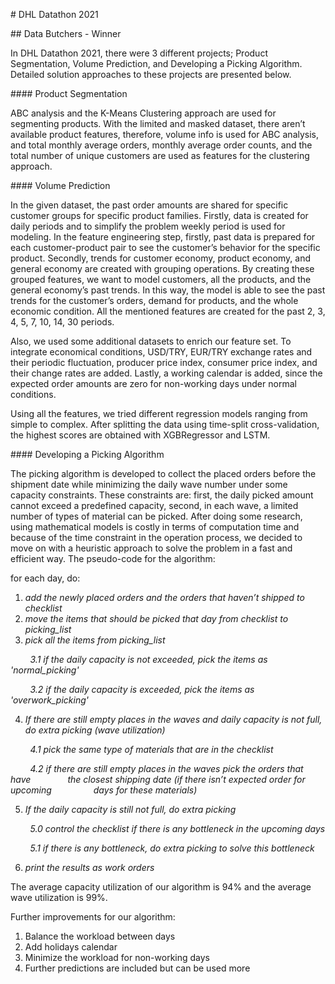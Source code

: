 <p><span style="font-weight: 400;"># DHL Datathon 2021</span></p>
<p><span style="font-weight: 400;">## Data Butchers - Winner</span></p>
<p><span style="font-weight: 400;">In DHL Datathon 2021, there were 3 different projects; Product Segmentation, Volume Prediction, and Developing a Picking Algorithm. Detailed solution approaches to these projects are presented below.</span></p>
<p><span style="font-weight: 400;">#### Product Segmentation</span></p>
<p><span style="font-weight: 400;">ABC analysis and the K-Means Clustering approach are used for segmenting products. With the limited and masked dataset, there aren&rsquo;t available product features, therefore, volume info is used for ABC analysis, and total monthly average orders, monthly average order counts, and the total number of unique customers are used as features for the clustering approach.</span></p>
<p><span style="font-weight: 400;">#### Volume Prediction</span></p>
<p><span style="font-weight: 400;">In the given dataset, the past order amounts are shared for specific customer groups for specific product families. Firstly, data is created for daily periods and to simplify the problem weekly period is used for modeling. In the feature engineering step, firstly, past data is prepared for each customer-product pair to see the customer&rsquo;s behavior for the specific product. Secondly, trends for customer economy, product economy, and general economy are created with grouping operations. By creating these grouped features, we want to model customers, all the products, and the general economy&rsquo;s past trends. In this way, the model is able to see the past trends for the customer&rsquo;s orders, demand for products, and the whole economic condition. All the mentioned features are created for the past 2, 3, 4, 5, 7, 10, 14, 30 periods.&nbsp;</span></p>
<p><span style="font-weight: 400;">Also, we used some additional datasets to enrich our feature set. To integrate economical conditions, USD/TRY, EUR/TRY exchange rates and their periodic fluctuation, producer price index, consumer price index, and their change rates are added. Lastly, a working calendar is added, since the expected order amounts are zero for non-working days under normal conditions.&nbsp;</span></p>
<p><span style="font-weight: 400;">Using all the features, we tried different regression models ranging from simple to complex. After splitting the data using time-split cross-validation, the highest scores are obtained with XGBRegressor and LSTM.&nbsp;</span></p>
<p><span style="font-weight: 400;">#### Developing a Picking Algorithm</span></p>
<p><span style="font-weight: 400;">The picking algorithm is developed to collect the placed orders before the shipment date while minimizing the daily wave number under some capacity constraints. These constraints are: first, the daily picked amount cannot exceed a predefined capacity, second, in each wave, a limited number of types of material can be picked. After doing some research, using mathematical models is costly in terms of computation time and because of the time constraint in the operation process, we decided to move on with a heuristic approach to solve the problem in a fast and efficient way. The pseudo-code for the algorithm:</span></p>
<p><span style="font-weight: 400;">for each day, do:</span></p>
<ol>
<li><em>add the newly placed orders and the orders that haven&rsquo;t shipped to checklist</em></li>
<li><em> move the items that should be picked that day from checklist to picking_list</em></li>
<li><em> pick all the items from picking_list</em></li>
</ol>
<p><em>&nbsp;&nbsp;&nbsp;&nbsp;&nbsp;&nbsp;&nbsp;&nbsp;3.1 if the daily capacity is not exceeded, </em><em>pick the items as&nbsp; 'normal_picking'&nbsp;</em></p>
<p><em>&nbsp;&nbsp;&nbsp;&nbsp;&nbsp;&nbsp;&nbsp;&nbsp;3.2 if the daily capacity is exceeded, </em><em>pick the items as 'overwork_picking'</em></p>
<ol start="4">
<li><em> If there are still empty places in the waves and daily capacity is not full, do extra picking (wave utilization)</em></li>
</ol>
<p><em>&nbsp;&nbsp;&nbsp;&nbsp;&nbsp;&nbsp;&nbsp;&nbsp;4.1 pick the same type of materials that are in the checklist&nbsp;</em></p>
<p><em>&nbsp;&nbsp;&nbsp;&nbsp;&nbsp;&nbsp;&nbsp;&nbsp;4.2 if there are still empty places in the waves pick the orders that have&nbsp; &nbsp; &nbsp; &nbsp; &nbsp; &nbsp; &nbsp; &nbsp;the closest shipping date (if there isn&rsquo;t expected order for upcoming&nbsp; &nbsp; &nbsp; &nbsp; &nbsp; &nbsp; &nbsp; &nbsp; &nbsp;days for these materials)</em></p>
<ol start="5">
<li><em> If the daily capacity is still not full, do extra picking</em></li>
</ol>
<p><em>&nbsp;&nbsp;&nbsp;&nbsp;&nbsp;&nbsp;&nbsp;&nbsp;5.0 control the checklist if there is any bottleneck in the upcoming days</em></p>
<p><em>&nbsp;&nbsp;&nbsp;&nbsp;&nbsp;&nbsp;&nbsp;&nbsp;5.1 if there is any bottleneck, do extra picking to solve this bottleneck</em></p>
<ol start="6">
<li><em> print the results as work orders</em></li>
</ol>
<p><span style="font-weight: 400;">The average capacity utilization of our algorithm is 94% and the average wave utilization is 99%.</span></p>
<p><span style="font-weight: 400;">Further improvements for our algorithm:</span></p>
<ol>
<li><span style="font-weight: 400;"> Balance the workload between days</span></li>
<li><span style="font-weight: 400;">Add holidays calendar</span></li>
<li><span style="font-weight: 400;">Minimize the workload for non-working days</span></li>
<li><span style="font-weight: 400;">Further predictions are included but can be used more</span></li>
</ol>
